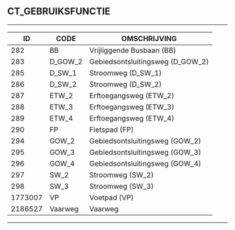 ## CT_GEBRUIKSFUNCTIE

***

|ID                              	|CODE          	|OMSCHRIJVING|
|------                          	|----          	|-----    |
|282|BB|Vrijliggende Busbaan (BB)|
|283|D_GOW_2|Gebiedsontsluitingsweg (D_GOW_2)|
|285|D_SW_1|Stroomweg (D_SW_1)|
|286|D_SW_2|Stroomweg (D_SW_2)|
|287|ETW_2|Erftoegangsweg (ETW_2)|
|288|ETW_3|Erftoegangsweg (ETW_3)|
|289|ETW_4|Erftoegangsweg (ETW_4)|
|290|FP|Fietspad (FP)|
|294|GOW_2|Gebiedsontsluitingsweg (GOW_2)|
|295|GOW_3|Gebiedsontsluitingsweg (GOW_3)|
|296|GOW_4|Gebiedsontsluitingsweg (GOW_4)|
|297|SW_2|Stroomweg (SW_2)|
|298|SW_3|Stroomweg (SW_3)|
|1773007|VP|Voetpad (VP)|
|2186527|Vaarweg|Vaarweg|


***
